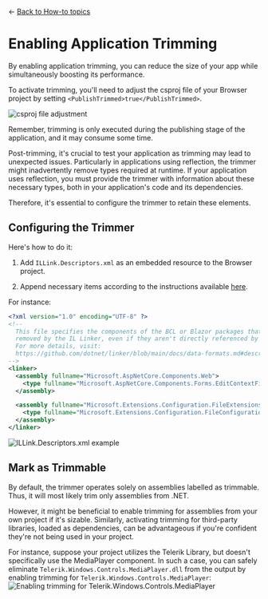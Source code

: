 ← [Back to How-to topics](/docs/9/93)

# Enabling Application Trimming

By enabling application trimming, you can reduce the size of your app while simultaneously boosting its performance.

To activate trimming, you'll need to adjust the csproj file of your Browser project by setting `<PublishTrimmed>true</PublishTrimmed>`.

![csproj file adjustment](https://raw.githubusercontent.com/UserwareDocumentation/userware-docs/main/images/1fe89de66c3d46a78a5f7d260663d27d.png)

Remember, trimming is only executed during the publishing stage of the application, and it may consume some time.

Post-trimming, it's crucial to test your application as trimming may lead to unexpected issues. Particularly in applications using reflection, the trimmer might inadvertently remove types required at runtime. If your application uses reflection, you must provide the trimmer with information about these necessary types, both in your application's code and its dependencies.

Therefore, it's essential to configure the trimmer to retain these elements.

## Configuring the Trimmer

Here's how to do it:

1. Add `ILLink.Descriptors.xml` as an embedded resource to the Browser project.

2. Append necessary items according to the instructions available [here](https://github.com/dotnet/linker/blob/main/docs/data-formats.md#descriptor-format).

For instance:
```xml
<?xml version="1.0" encoding="UTF-8" ?>
<!--
  This file specifies the components of the BCL or Blazor packages that should not be
  removed by the IL Linker, even if they aren't directly referenced by user code.
  For more details, visit: 
  https://github.com/dotnet/linker/blob/main/docs/data-formats.md#descriptor-format
-->
<linker>
  <assembly fullname="Microsoft.AspNetCore.Components.Web">
    <type fullname="Microsoft.AspNetCore.Components.Forms.EditContextFieldClassExtensions" preserve="methods" />
  </assembly>

  <assembly fullname="Microsoft.Extensions.Configuration.FileExtensions">
    <type fullname="Microsoft.Extensions.Configuration.FileConfigurationExtensions" preserve="methods" />
  </assembly>
</linker>
```
![ILLink.Descriptors.xml example](https://raw.githubusercontent.com/UserwareDocumentation/userware-docs/main/images/4c5686e4a4b748a0b9119a1b63ecafad.png)

## Mark as Trimmable
By default, the trimmer operates solely on assemblies labelled as trimmable. Thus, it will most likely trim only assemblies from .NET.

However, it might be beneficial to enable trimming for assemblies from your own project if it's sizable. Similarly, activating trimming for third-party libraries, loaded as dependencies, can be advantageous if you're confident they're not being used in your project.

For instance, suppose your project utilizes the Telerik Library, but doesn't specifically use the MediaPlayer component. In such a case, you can safely eliminate `Telerik.Windows.Controls.MediaPlayer.dll` from the output by enabling trimming for `Telerik.Windows.Controls.MediaPlayer`:
![Enabling trimming for Telerik.Windows.Controls.MediaPlayer](https://raw.githubusercontent.com/UserwareDocumentation/userware-docs/main/images/8b16d5376fe849558237ea2424909b64.png)